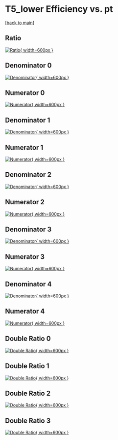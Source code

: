 # T5_lower Efficiency vs. pt

[[back to main](./)]



## Ratio

[![Ratio](../mtv/var/T5_lower_xtr_13_-1_eff_pt.png){ width=600px }](../mtv/var/T5_lower_xtr_13_-1_eff_pt.pdf)

## Denominator 0

[![Denominator](../mtv/den/T5_lower_xtr_13_-1_eff_pt_den0.png){ width=600px }](../mtv/den/T5_lower_xtr_13_-1_eff_pt_den0.pdf)

## Numerator 0

[![Numerator](../mtv/num/T5_lower_xtr_13_-1_eff_pt_num0.png){ width=600px }](../mtv/num/T5_lower_xtr_13_-1_eff_pt_num0.pdf)

## Denominator 1

[![Denominator](../mtv/den/T5_lower_xtr_13_-1_eff_pt_den1.png){ width=600px }](../mtv/den/T5_lower_xtr_13_-1_eff_pt_den1.pdf)

## Numerator 1

[![Numerator](../mtv/num/T5_lower_xtr_13_-1_eff_pt_num1.png){ width=600px }](../mtv/num/T5_lower_xtr_13_-1_eff_pt_num1.pdf)

## Denominator 2

[![Denominator](../mtv/den/T5_lower_xtr_13_-1_eff_pt_den2.png){ width=600px }](../mtv/den/T5_lower_xtr_13_-1_eff_pt_den2.pdf)

## Numerator 2

[![Numerator](../mtv/num/T5_lower_xtr_13_-1_eff_pt_num2.png){ width=600px }](../mtv/num/T5_lower_xtr_13_-1_eff_pt_num2.pdf)

## Denominator 3

[![Denominator](../mtv/den/T5_lower_xtr_13_-1_eff_pt_den3.png){ width=600px }](../mtv/den/T5_lower_xtr_13_-1_eff_pt_den3.pdf)

## Numerator 3

[![Numerator](../mtv/num/T5_lower_xtr_13_-1_eff_pt_num3.png){ width=600px }](../mtv/num/T5_lower_xtr_13_-1_eff_pt_num3.pdf)

## Denominator 4

[![Denominator](../mtv/den/T5_lower_xtr_13_-1_eff_pt_den4.png){ width=600px }](../mtv/den/T5_lower_xtr_13_-1_eff_pt_den4.pdf)

## Numerator 4

[![Numerator](../mtv/num/T5_lower_xtr_13_-1_eff_pt_num4.png){ width=600px }](../mtv/num/T5_lower_xtr_13_-1_eff_pt_num4.pdf)

## Double Ratio 0

[![Double Ratio](../mtv/ratio/T5_lower_xtr_13_-1_eff_pt_ratio0.png){ width=600px }](../mtv/ratio/T5_lower_xtr_13_-1_eff_pt_ratio0.pdf)

## Double Ratio 1

[![Double Ratio](../mtv/ratio/T5_lower_xtr_13_-1_eff_pt_ratio1.png){ width=600px }](../mtv/ratio/T5_lower_xtr_13_-1_eff_pt_ratio1.pdf)

## Double Ratio 2

[![Double Ratio](../mtv/ratio/T5_lower_xtr_13_-1_eff_pt_ratio2.png){ width=600px }](../mtv/ratio/T5_lower_xtr_13_-1_eff_pt_ratio2.pdf)

## Double Ratio 3

[![Double Ratio](../mtv/ratio/T5_lower_xtr_13_-1_eff_pt_ratio3.png){ width=600px }](../mtv/ratio/T5_lower_xtr_13_-1_eff_pt_ratio3.pdf)

